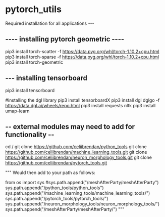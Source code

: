 # pytorch_utils

Required installation for all applications ---

## ---- installing pytorch geometric ----

pip3 install torch-scatter -f https://data.pyg.org/whl/torch-1.10.2+cpu.html
pip3 install torch-sparse -f https://data.pyg.org/whl/torch-1.10.2+cpu.html
pip3 install torch-geometric

## --- installing tensorboard
pip3 install tensorboard

#installing the dgl library
pip3 install tensorboardX
pip3 install dgl dglgo -f https://data.dgl.ai/wheels/repo.html
pip3 install requests nltk
pip3 install umap-learn


## -- external modules may need to add for functionality --
cd /
git clone https://github.com/celiibrendan/python_tools
git clone https://github.com/celiibrendan/machine_learning_tools.git
git clone https://github.com/celiibrendan/neuron_morphology_tools.git
git clone https://github.com/celiibrendan/pytorch_tools.git

"""
Would then add to your path as follows: 

from os import sys
#sys.path.append("/meshAfterParty/meshAfterParty")
sys.path.append("/python_tools/python_tools")
sys.path.append("/machine_learning_tools/machine_learning_tools/")
sys.path.append("/pytorch_tools/pytorch_tools/")
sys.path.append("/neuron_morphology_tools/neuron_morphology_tools/")
sys.path.append("/meshAfterParty/meshAfterParty/")
"""
